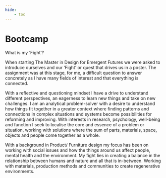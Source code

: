 ```yaml
---
hide:
    - toc
---
```


# Bootcamp

What is my ‘Fight’?

When starting The Master in Design for Emergent Futures we were asked to introduce ourselves and our ‘Fight’ or quest that drives us in a poster. The assignment was at this stage, for me, a difficult question to answer concretely as I have many fields of interest and that everything is connected.

With a reflective and questioning mindset I have a drive to understand different perspectives, an eagerness to learn new things and take on new challenges. I am an analytical problem-solver with a desire to understand how things fit together in a greater context where finding patterns and connections in complex situations and systems become possibilities for reforming and improving. With interests in research, psychology, well-being and function I seek to localise the core and essence of a problem or situation, working with solutions where the sum of parts, materials, space, objects and people come together as a whole. 

With a background in Product/ Furniture design my focus has been on working with social issues
and how the things around us affect people, mental health and the environment. My fight lies in creating a balance in the relationship between humans and nature and all that is in-between. Working with materials, production methods and communities to create regenerative environments.
